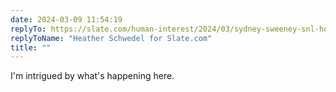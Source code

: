 ```yaml
---
date: 2024-03-09 11:54:19
replyTo: https://slate.com/human-interest/2024/03/sydney-sweeney-snl-hooters-glen-powell.html
replyToName: "Heather Schwedel for Slate.com"
title: ""
---
```

I'm intrigued by what's happening here.
